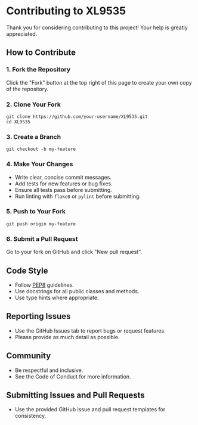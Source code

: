 # Contributing to XL9535

Thank you for considering contributing to this project! Your help is greatly appreciated.

## How to Contribute

### 1. Fork the Repository
Click the "Fork" button at the top right of this page to create your own copy of the repository.

### 2. Clone Your Fork
```
git clone https://github.com/your-username/XL9535.git
cd XL9535
```

### 3. Create a Branch
```
git checkout -b my-feature
```

### 4. Make Your Changes
- Write clear, concise commit messages.
- Add tests for new features or bug fixes.
- Ensure all tests pass before submitting.
- Run linting with `flake8` or `pylint` before submitting.

### 5. Push to Your Fork
```
git push origin my-feature
```

### 6. Submit a Pull Request
Go to your fork on GitHub and click "New pull request".

## Code Style
- Follow [PEP8](https://www.python.org/dev/peps/pep-0008/) guidelines.
- Use docstrings for all public classes and methods.
- Use type hints where appropriate.

## Reporting Issues
- Use the GitHub Issues tab to report bugs or request features.
- Please provide as much detail as possible.

## Community
- Be respectful and inclusive.
- See the Code of Conduct for more information. 

## Submitting Issues and Pull Requests
- Use the provided GitHub issue and pull request templates for consistency. 